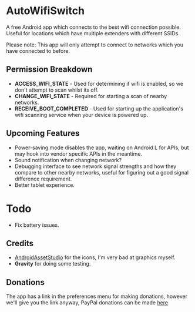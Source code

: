 # AutoWifiSwitch

A free Android app which connects to the best wifi connection possible. Useful for locations which have multiple extenders with different SSIDs.

Please note: This app will only attempt to connect to networks which you have connected to before.

## Permission Breakdown

* **ACCESS_WIFI_STATE** - Used for determining if wifi is enabled, so we don't attempt to scan whilst its off.
* **CHANGE_WIFI_STATE** - Required for starting a scan of nearby networks.
* **RECEIVE_BOOT_COMPLETED** - Used for starting up the application's wifi scanning service when your device is powered up.

## Upcoming Features

* Power-saving mode disables the app, waiting on Android L for APIs, but may hook into vendor specific APIs in the meantime.
* Sound notification when changing network?
* Debugging interface to see network signal strengths and how they compare to other nearby networks, useful for figuring out a good signal difference requirement.
* Better tablet experience.

# Todo

* Fix battery issues.

## Credits

* [AndroidAssetStudio](http://romannurik.github.io/AndroidAssetStudio/icons-launcher.html) for the icons, I'm very bad at graphics myself.
* **Gravity** for doing some testing.

## Donations

The app has a link in the preferences menu for making donations, however we'll give you the link anyway, PayPal donations can be made [here](https://www.paypal.com/cgi-bin/webscr?cmd=_s-xclick&hosted_button_id=BJQTQKAPZT6VU)